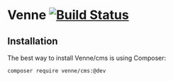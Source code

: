 # Venne [![Build Status](https://secure.travis-ci.org/Venne/cms.png)](http://travis-ci.org/Venne/cms)

## Installation

The best way to install Venne/cms is using Composer:

```sh
composer require venne/cms:@dev
```
